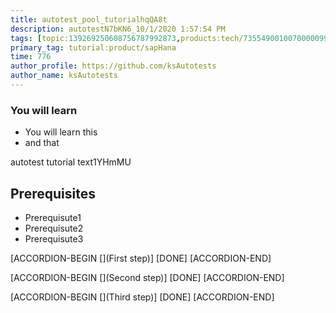 ```yaml
---
title: autotest_pool_tutorialhqQA8t
description: autotestN7bKN6_10/1/2020 1:57:54 PM
tags: [topic:139269250608756787992873,products:tech/73554900100700000996,tutorial:experience/advanced]
primary_tag: tutorial:product/sapHana
time: 776
author_profile: https://github.com/ksAutotests
author_name: ksAutotests
---
```

### You will learn
- You will learn this
- and that

autotest tutorial text1YHmMU

## Prerequisites
- Prerequisute1
- Prerequisute2
- Prerequisute3

[ACCORDION-BEGIN [](First step)]
[DONE]
[ACCORDION-END]

[ACCORDION-BEGIN [](Second step)]
[DONE]
[ACCORDION-END]

[ACCORDION-BEGIN [](Third step)]
[DONE]
[ACCORDION-END]

